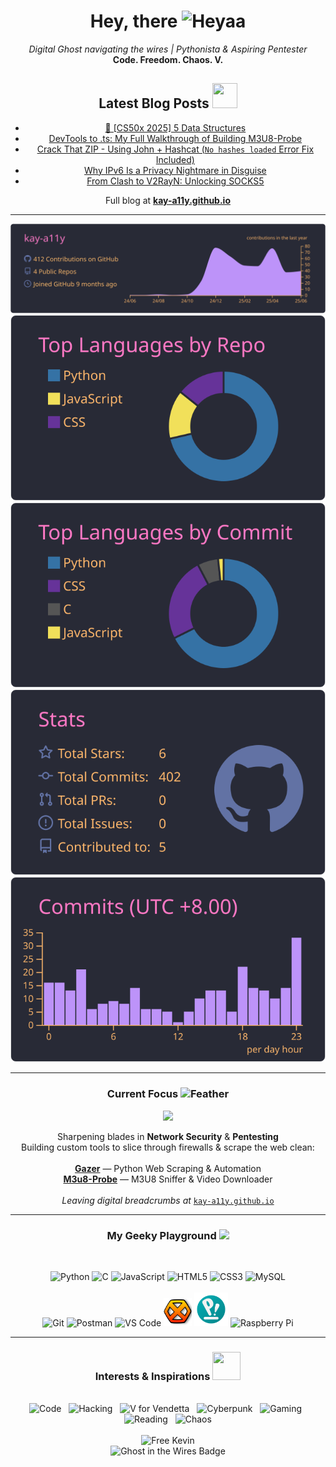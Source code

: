 <!-- ========= INTRODUCTION & STATS ========= -->
<div align="center">
  <h1 align="center">Hey, there <img src="https://media.giphy.com/media/wJBYx2Yh84XS4sTzmz/giphy.gif?cid=ecf05e47ep80hjeomdrztjo6gst6tw88evof2dlvrn1x0bgr&ep=v1_stickers_related&rid=giphy.gif&ct=s" alt="Heyaa" width="40" height="40" /></h1>
  <p align="center">
    <em>Digital Ghost navigating the wires | Pythonista & Aspiring Pentester</em><br>
    <strong>Code. Freedom. Chaos. V.</strong><br>
  </p>

<div align="center">
  <h2 align="center">Latest Blog Posts <img src="https://media0.giphy.com/media/v1.Y2lkPTc5MGI3NjExcHl2MnBodGNlMmwwOGMxanphYmI0cHEwc2FoMmk5cGUyZGtkYjJxdSZlcD12MV9pbnRlcm5hbF9naWZfYnlfaWQmY3Q9cw/Sh1iCtJZEdx4PFYy4q/giphy.gif" width="40" height="40" data-target="github-logo"></h2>

<!-- BLOG-POST-LIST:START -->
- [🏫 [CS50x 2025] 5 Data Structures](https://kay-a11y.github.io/posts/cs50x-Lecture-5/)
- [DevTools to .ts: My Full Walkthrough of Building M3U8-Probe](https://kay-a11y.github.io/posts/m3u8-probe/)
- [Crack That ZIP - Using John + Hashcat &lpar;`No hashes loaded` Error Fix Included&rpar;](https://kay-a11y.github.io/posts/hashcat-john-zip/)
- [Why IPv6 Is a Privacy Nightmare in Disguise](https://kay-a11y.github.io/posts/ipv6-sucks/)
- [From Clash to V2RayN: Unlocking SOCKS5](https://kay-a11y.github.io/posts/clash-v2ray-setup/)
<!-- BLOG-POST-LIST:END -->

<div align="center">
  <p>Full blog at <a href="https://kay-a11y.github.io" target="_blank"><b>kay-a11y.github.io</b></a></p>
</div>

---

  <!-- GITHUB PROFILE SUMMARY CARDS -->
[![](https://raw.githubusercontent.com/kay-a11y/kay-a11y/main/profile-summary-card-output/dracula/0-profile-details.svg)](https://github.com/vn7n24fzkq/github-profile-summary-cards)
[![](https://raw.githubusercontent.com/kay-a11y/kay-a11y/main/profile-summary-card-output/dracula/1-repos-per-language.svg)](https://github.com/vn7n24fzkq/github-profile-summary-cards) [![](https://raw.githubusercontent.com/kay-a11y/kay-a11y/main/profile-summary-card-output/dracula/2-most-commit-language.svg)](https://github.com/vn7n24fzkq/github-profile-summary-cards)
[![](https://raw.githubusercontent.com/kay-a11y/kay-a11y/main/profile-summary-card-output/dracula/3-stats.svg)](https://github.com/vn7n24fzkq/github-profile-summary-cards) [![](https://raw.githubusercontent.com/kay-a11y/kay-a11y/main/profile-summary-card-output/dracula/4-productive-time.svg)](https://github.com/vn7n24fzkq/github-profile-summary-cards)

---

<!-- ========= CURRENT FOCUS / PROJECTS ========= -->
<div align="center">
  <h3>Current Focus <img src="https://media.giphy.com/media/ThYvJOgOHnuRNkQahc/giphy.gif?cid=ecf05e47r6wwt9rsccj8zc4fghnp91uk4uz8ve7ac4w2j04l&ep=v1_stickers_search&rid=giphy.gif&ct=s" alt="Feather" width="35" height="35"></h3>

  <div align="center">
  <img src="https://user-images.githubusercontent.com/74038190/212284087-bbe7e430-757e-4901-90bf-4cd2ce3e1852.gif" width="100">
  </div>

  <p>
    Sharpening blades in <strong>Network Security</strong> & <strong>Pentesting</strong><br>
    Building custom tools to slice through firewalls & scrape the web clean:<br><br>
    <a href="https://github.com/kay-a11y/Gazer" target="_blank"><b>Gazer</b></a> — Python Web Scraping & Automation<br>
    <a href="https://github.com/kay-a11y/M3u8-Probe" target="_blank"><b>M3u8-Probe</b></a> — M3U8 Sniffer & Video Downloader<br><br>
    <i>Leaving digital breadcrumbs at</i> <a href="https://kay-a11y.github.io/" target="_blank"><code>kay-a11y.github.io</code></a>
  </p>
</div>

---

<!-- ========= TECH STACK ========= -->
<div align="center">
  <h3>My Geeky Playground 
    <img src="https://media.tenor.com/S61VCO73mOAAAAAj/linux-tux.gif" width="35" />
  </h3>

  <br>

  <p>
    <!-- Languages -->
    <img src="https://cdn.jsdelivr.net/gh/devicons/devicon/icons/python/python-original.svg" width="45" title="Python"/>
    <img src="https://cdn.jsdelivr.net/gh/devicons/devicon/icons/c/c-original.svg" width="45" title="C"/>
    <img src="https://cdn.jsdelivr.net/gh/devicons/devicon/icons/javascript/javascript-original.svg" width="45" title="JavaScript"/>
    <img src="https://cdn.jsdelivr.net/gh/devicons/devicon/icons/html5/html5-original.svg" width="45" title="HTML5"/>
    <img src="https://cdn.jsdelivr.net/gh/devicons/devicon/icons/css3/css3-original.svg" width="45" title="CSS3"/>
    <img src="https://cdn.jsdelivr.net/gh/devicons/devicon/icons/mysql/mysql-original.svg" width="45" title="MySQL"/>
    <br><br>
    <!-- Tools -->
    <img src="https://cdn.jsdelivr.net/gh/devicons/devicon/icons/git/git-original.svg" width="45" title="Git"/>
    <img src="https://cdn.jsdelivr.net/gh/devicons/devicon/icons/postman/postman-original.svg" width="45" title="Postman"/>
    <img src="https://cdn.jsdelivr.net/gh/devicons/devicon/icons/vscode/vscode-original.svg" width="45" title="VS Code"/>
    <img src="/img/hexchat-logo.svg" width="45" title="HexChat"/>
    <img src="/img/pop-os-logo-96.png" width="54" title="Pop!_OS"/>
    <img src="https://img.icons8.com/?size=100&id=13443&format=png&color=000000" width="54" title="Raspberry Pi"/>
  </p>
</div>

---

<!-- ========= INTERESTS (Visualized) ========= -->
<div align="center">
  <h3>Interests & Inspirations <img src="https://media.giphy.com/media/v1.Y2lkPTc5MGI3NjExZDh6azNxMWwwa2IzdmVzanZ4b2xjcWoyeXY3eDB0MTFsdGt0aGNhbSZlcD12MV9zdGlja2Vyc19zZWFyY2gmY3Q9cw/5ZXA1Gb4uleV1nHVhF/giphy.gif" width="45" height="45" data-target="code-rain"></h3>
  
  <br>

  <img src="https://img.shields.io/badge/-Code-000000?style=flat-square&logo=visual-studio-code&logoColor=007ACC" alt="Code"/>
  &nbsp;
  <img src="https://img.shields.io/badge/-Hacking-000000?style=flat-square&logo=hackthebox&logoColor=9FEF00" alt="Hacking"/>
  &nbsp;
  <img src="https://img.shields.io/badge/-V_for_Vendetta-000000?style=flat-square&logo=v&logoColor=E10600" alt="V for Vendetta"/> 
  &nbsp;
  <img src="https://img.shields.io/badge/-Cyberpunk-000000?style=flat-square&logo=cyberdefenders&logoColor=FDF20C" alt="Cyberpunk"/>
  &nbsp;
  <img src="https://img.shields.io/badge/-Gaming-000000?style=flat-square&logo=steam&logoColor=FFFFFF" alt="Gaming"/>
  &nbsp;
  <img src="https://img.shields.io/badge/-Reading-000000?style=flat-square&logo=bookstack&logoColor=FFA500" alt="Reading"/>
  &nbsp;
  <img src="https://img.shields.io/badge/-Chaos-000000?style=flat-square&logo=matrix&logoColor=00FF00" alt="Chaos"/> 
</div>

<br>

<!-- ========= FOOTER / TRIBUTE ========= -->
<div align="center">
  <img src="https://kay-a11y.github.io/assets/img/ghost/026.jpeg" alt="Free Kevin" width="500"> 
  <br>
  <img src="https://img.shields.io/badge/Ghost-in%20the%20Wires-black?style=for-the-badge&logo=ghostery" alt="Ghost in the Wires Badge"> 
</div>
